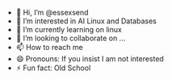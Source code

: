 - 👋 Hi, I’m @essexsend
- 👀 I’m interested in AI Linux and Databases
- 🌱 I’m currently learning on linux
- 💞️ I’m looking to collaborate on ...
- 📫 How to reach me 
- 😄 Pronouns: If you insist I am not interested
- ⚡ Fun fact: Old School

<!---
essexsend/essexsend is a ✨ special ✨ repository because its `README.md` (this file) appears on your GitHub profile.
You can click the Preview link to take a look at your changes.
--->

